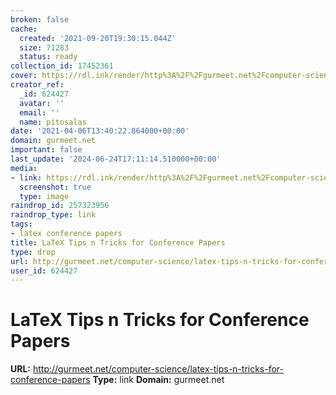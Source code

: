 ```yaml
---
broken: false
cache:
  created: '2021-09-20T19:30:15.044Z'
  size: 71283
  status: ready
collection_id: 17452361
cover: https://rdl.ink/render/http%3A%2F%2Fgurmeet.net%2Fcomputer-science%2Flatex-tips-n-tricks-for-conference-papers
creator_ref:
  _id: 624427
  avatar: ''
  email: ''
  name: pitosalas
date: '2021-04-06T13:40:22.864000+00:00'
domain: gurmeet.net
important: false
last_update: '2024-06-24T17:11:14.510000+00:00'
media:
- link: https://rdl.ink/render/http%3A%2F%2Fgurmeet.net%2Fcomputer-science%2Flatex-tips-n-tricks-for-conference-papers
  screenshot: true
  type: image
raindrop_id: 257323956
raindrop_type: link
tags:
- latex conference papers
title: LaTeX Tips n Tricks for Conference Papers
type: drop
url: http://gurmeet.net/computer-science/latex-tips-n-tricks-for-conference-papers
user_id: 624427
---
```


# LaTeX Tips n Tricks for Conference Papers

**URL:** http://gurmeet.net/computer-science/latex-tips-n-tricks-for-conference-papers
**Type:** link
**Domain:** gurmeet.net
